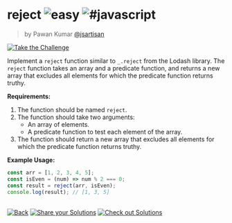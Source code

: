 <!--info-header-start--><h1>reject <img src="https://img.shields.io/badge/-easy-7aad0c" alt="easy"/> <img src="https://img.shields.io/badge/-%23javascript-999" alt="#javascript"/></h1><blockquote><p>by Pawan Kumar <a href="https://github.com/jsartisan" target="_blank">@jsartisan</a></p></blockquote><p><a href="https://frontend-challenges.com/challenges/161-reject" target="_blank"><img src="https://img.shields.io/badge/-Take%20the%20Challenge-0d99ff?logo=javascript&logoColor=white" alt="Take the Challenge"/></a> </p><!--info-header-end-->

Implement a `reject` function similar to `_.reject` from the Lodash library. The `reject` function takes an array and a predicate function, and returns a new array that excludes all elements for which the predicate function returns truthy.

**Requirements:**

1. The function should be named `reject`.
2. The function should take two arguments:
   - An array of elements.
   - A predicate function to test each element of the array.
3. The function should return a new array that excludes all elements for which the predicate function returns truthy.

**Example Usage:**

```js
const arr = [1, 2, 3, 4, 5];
const isEven = (num) => num % 2 === 0;
const result = reject(arr, isEven);
console.log(result); // [1, 3, 5]
```

<!--info-footer-start--><br><a href="../../README.md" target="_blank"><img src="https://img.shields.io/badge/-Back-grey" alt="Back"/></a> <a href="https://github.com/jsartisan/frontend-challenges/issues/new?template=answer.md&labels=answer,161,undefined&title=161%20-%20reject%20-%20undefined&body=" target="_blank"><img src="https://img.shields.io/badge/-Share%20your%20Solutions-teal" alt="Share your Solutions"/></a> <a href="https://github.com/jsartisan/frontend-challenges/issues?q=label%3A161+label%3Aanswer+sort%3Areactions-%2B1-desc" target="_blank"><img src="https://img.shields.io/badge/-Check%20out%20Solutions-de5a77?logo=awesome-lists&logoColor=white" alt="Check out Solutions"/></a> <!--info-footer-end-->
